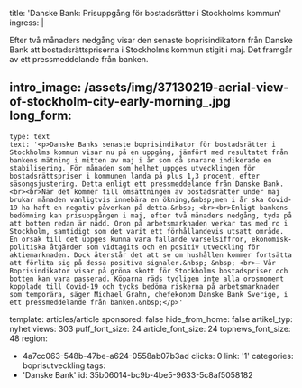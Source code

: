 title: 'Danske Bank: Prisuppgång för bostadsrätter i Stockholms kommun'
ingress: |
  <p>Efter två månaders nedgång visar den senaste boprisindikatorn från Danske Bank att bostadsrättspriserna i Stockholms kommun stigit i maj. Det framgår av ett pressmeddelande från banken.
  </p>
  
intro_image: /assets/img/37130219-aerial-view-of-stockholm-city-early-morning_.jpg
long_form:
  -
    type: text
    text: '<p>Danske Banks senaste boprisindikator för bostadsrätter i Stockholms kommun visar nu på en uppgång, jämfört med resultatet från bankens mätning i mitten av maj i år som då snarare indikerade en stabilisering. För månaden som helhet uppges utvecklingen för bostadsrättspriser i kommunen landa på plus 1,3 procent, efter säsongsjustering. Detta enligt ett pressmeddelande från Danske Bank. <br><br>När det kommer till omsättningen av bostadsrätter under maj brukar månaden vanligtvis innebära en ökning,&nbsp;men i år ska Covid-19 ha haft en negativ påverkan på detta.&nbsp; <br><br>Enligt bankens bedömning kan prisuppgången i maj, efter två månaders nedgång, tyda på att botten redan är nådd. Oron på arbetsmarknaden verkar tas med ro i Stockholm, samtidigt som det varit ett förhållandevis utsatt område. En orsak till det uppges kunna vara fallande varselsiffror, ekonomisk-politiska åtgärder som vidtagits och en positiv utveckling för aktiemarknaden. Dock återstår det att se om hushållen kommer fortsätta att förlita sig på dessa positiva signaler.&nbsp; &nbsp; <br>– Vår Boprisindikator visar på gröna skott för Stockholms bostadspriser och botten kan vara passerad. Köparna räds tydligen inte alla orosmoment kopplade till Covid-19 och tycks bedöma riskerna på arbetsmarknaden som temporära, säger Michael Grahn, chefekonom Danske Bank Sverige, i ett pressmeddelande från banken.&nbsp;</p>'
template: articles/article
sponsored: false
hide_from_home: false
artikel_typ: nyhet
views: 303
puff_font_size: 24
article_font_size: 24
topnews_font_size: 48
region:
  - 4a7cc063-548b-47be-a624-0558ab07b3ad
clicks: 0
link: '1'
categories: boprisutveckling
tags:
  - 'Danske Bank'
id: 35b06014-bc9b-4be5-9633-5c8af5058182
